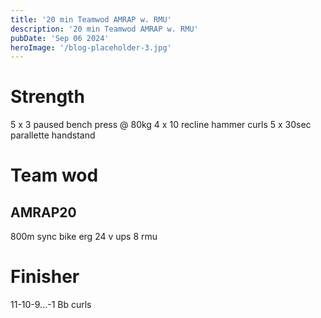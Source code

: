 ```yaml
---
title: '20 min Teamwod AMRAP w. RMU'
description: '20 min Teamwod AMRAP w. RMU'
pubDate: 'Sep 06 2024'
heroImage: '/blog-placeholder-3.jpg'
---
```


# Strength 
5 x 3 paused bench press @ 80kg 
4 x 10 recline hammer curls 
5 x 30sec parallette handstand

# Team wod
## AMRAP20
800m sync bike erg 
24 v ups
8 rmu

# Finisher 
11-10-9...-1
Bb curls 
